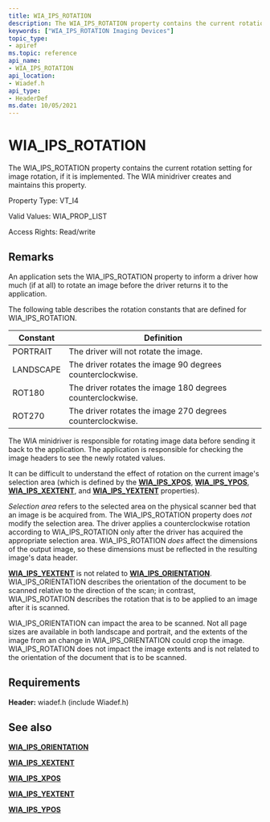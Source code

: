 ```yaml
---
title: WIA_IPS_ROTATION
description: The WIA_IPS_ROTATION property contains the current rotation setting for image rotation, if it is implemented. The WIA minidriver creates and maintains this property.
keywords: ["WIA_IPS_ROTATION Imaging Devices"]
topic_type:
- apiref
ms.topic: reference
api_name:
- WIA_IPS_ROTATION
api_location:
- Wiadef.h
api_type:
- HeaderDef
ms.date: 10/05/2021
---
```


# WIA_IPS_ROTATION

The WIA_IPS_ROTATION property contains the current rotation setting for image rotation, if it is implemented. The WIA minidriver creates and maintains this property.

Property Type: VT_I4

Valid Values: WIA_PROP_LIST

Access Rights: Read/write

## Remarks

An application sets the WIA_IPS_ROTATION property to inform a driver how much (if at all) to rotate an image before the driver returns it to the application.

The following table describes the rotation constants that are defined for WIA_IPS_ROTATION.

| Constant | Definition                                                 |
|----------|------------------------------------------------------------|
| PORTRAIT | The driver will not rotate the image.                      |
| LANDSCAPE | The driver rotates the image 90 degrees counterclockwise.  |
| ROT180   | The driver rotates the image 180 degrees counterclockwise. |
| ROT270   | The driver rotates the image 270 degrees counterclockwise. |

The WIA minidriver is responsible for rotating image data before sending it back to the application. The application is responsible for checking the image headers to see the newly rotated values.

It can be difficult to understand the effect of rotation on the current image's selection area (which is defined by the [**WIA_IPS_XPOS**](wia-ips-xpos.md), [**WIA_IPS_YPOS**](wia-ips-ypos.md), [**WIA_IPS_XEXTENT**](wia-ips-xextent.md), and [**WIA_IPS_YEXTENT**](wia-ips-yextent.md) properties).

*Selection area* refers to the selected area on the physical scanner bed that an image is be acquired from. The WIA_IPS_ROTATION property does *not* modify the selection area. The driver applies a counterclockwise rotation according to WIA_IPS_ROTATION only after the driver has acquired the appropriate selection area. WIA_IPS_ROTATION *does* affect the dimensions of the output image, so these dimensions must be reflected in the resulting image's data header.

[**WIA_IPS_YEXTENT**](wia-ips-yextent.md) is not related to [**WIA_IPS_ORIENTATION**](wia-ips-orientation.md). WIA_IPS_ORIENTATION describes the orientation of the document to be scanned relative to the direction of the scan; in contrast, WIA_IPS_ROTATION describes the rotation that is to be applied to an image after it is scanned.

WIA_IPS_ORIENTATION can impact the area to be scanned. Not all page sizes are available in both landscape and portrait, and the extents of the image from an change in WIA_IPS_ORIENTATION could crop the image. WIA_IPS_ROTATION does not impact the image extents and is not related to the orientation of the document that is to be scanned.

## Requirements

**Header:** wiadef.h (include Wiadef.h)

## See also

[**WIA_IPS_ORIENTATION**](wia-ips-orientation.md)

[**WIA_IPS_XEXTENT**](wia-ips-xextent.md)

[**WIA_IPS_XPOS**](wia-ips-xpos.md)

[**WIA_IPS_YEXTENT**](wia-ips-yextent.md)

[**WIA_IPS_YPOS**](wia-ips-ypos.md)
